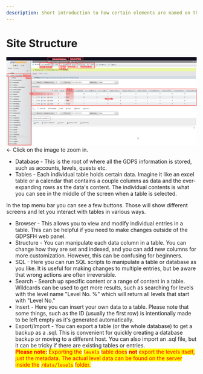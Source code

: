 ```yaml
---
description: Short introduction to how certain elements are named on the site
---
```


# Site Structure

![](../.gitbook/assets/image.png) <- Click on the image to zoom in.

* Database - This is the root of where all the GDPS information is stored, such as accounts, levels, quests etc.
* Tables - Each individual table holds certain data. Imagine it like an excel table or a calendar that contains a couple columns as data and the ever-expanding rows as the data's content. The individual contents is what you can see in the middle of the screen when a table is selected.

In the top menu bar you can see a few buttons. Those will show different screens and let you interact with tables in various ways.

* Browser - This allows you to view and modify individual entries in a table. This can be helpful if you need to make changes outside of the GDPSFH web panel.
* Structure - You can manipulate each data column in a table. You can change how they are set and indexed, and you can add new columns for more customization. However, this can be confusing for beginners.
* SQL - Here you can run SQL scripts to manipulate a table or database as you like. It is useful for making changes to multiple entries, but be aware that wrong actions are often irreversible.
* Search - Search up specific content or a range of content in a table. Wildcards can be used to get more results, such as searching for levels with the level name "Level No. %" which will return all levels that start with "Level No."
* Insert - Here you can insert your own data to a table. Please note that some things, such as the ID (usually the first row) is intentionally made to be left empty as it's generated automatically.
* Export/Import - You can export a table (or the whole database) to get a backup as a .sql. This is convenient for quickly creating a database backup or moving to a different host. You can also import an .sql file, but it can be tricky if there are existing tables or entries.\
  <mark style="color:red;">**Please note:**</mark> <mark style="color:red;"></mark><mark style="color:red;">Exporting the</mark> <mark style="color:red;"></mark><mark style="color:red;">`levels`</mark> <mark style="color:red;"></mark><mark style="color:red;">table does</mark> <mark style="color:red;"></mark><mark style="color:red;">**not**</mark> <mark style="color:red;"></mark><mark style="color:red;">export the levels itself, just the metadata. The actual level data can be found on the server inside the</mark> <mark style="color:red;"></mark><mark style="color:red;">`/data/levels`</mark> <mark style="color:red;"></mark><mark style="color:red;">folder.</mark>
